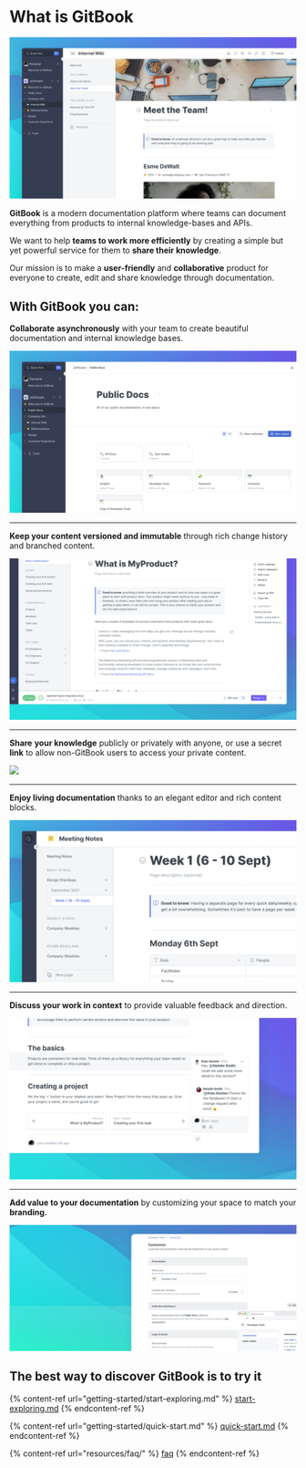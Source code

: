 # What is GitBook

![](.gitbook/assets/Space.png)

**GitBook** is a modern documentation platform where teams can document everything from products to internal knowledge-bases and APIs.

We want to help **teams to work more efficiently** by creating a simple but yet powerful service for them to **share their knowledge**.

Our mission is to make a **user-friendly** and **collaborative** product for everyone to create, edit and share knowledge through documentation.

## With GitBook you can:

**Collaborate** **asynchronously** with your team to create beautiful documentation and internal knowledge bases.

![](<.gitbook/assets/Collection (1).png>)

***

**Keep your content versioned and immutable** through rich change history and branched content.

![](<.gitbook/assets/Change Requests.png>)

***

**Share** **your knowledge** publicly or privately with anyone, or use a secret **link** to allow non-GitBook users to access your private content.

![](<.gitbook/assets/Publish – Share Link.png>)

***

**Enjoy living documentation** thanks to an elegant editor and rich content blocks.

![](.gitbook/assets/ToC.png)

***

**Discuss your work in context** to provide valuable feedback and direction.

![](<.gitbook/assets/Comment On Block.png>)

***

**Add value to your documentation** by customizing your space to match your **branding.**

![](.gitbook/assets/Customize.png)

## **The best way to discover GitBook is to try it**

{% content-ref url="getting-started/start-exploring.md" %}
[start-exploring.md](getting-started/start-exploring.md)
{% endcontent-ref %}

{% content-ref url="getting-started/quick-start.md" %}
[quick-start.md](getting-started/quick-start.md)
{% endcontent-ref %}

{% content-ref url="resources/faq/" %}
[faq](resources/faq/)
{% endcontent-ref %}
